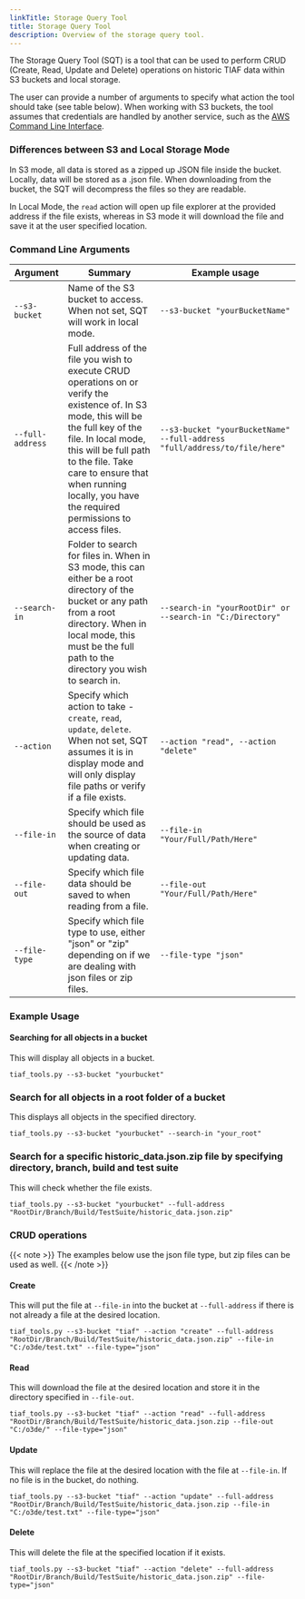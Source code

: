 ```yaml
---
linkTitle: Storage Query Tool
title: Storage Query Tool
description: Overview of the storage query tool.
---
```


The Storage Query Tool (SQT) is a tool that can be used to perform CRUD (Create, Read, Update and Delete) operations on historic TIAF data within S3 buckets and local storage.

The user can provide a number of arguments to specify what action the tool should take (see table below). When working with S3 buckets, the tool assumes that credentials are handled by another service, such as the [AWS Command Line Interface](https://aws.amazon.com/cli/).

### Differences between S3 and Local Storage Mode

In S3 mode, all data is stored as a zipped up JSON file inside the bucket. Locally, data will be stored as a .json file. When downloading from the bucket, the SQT will decompress the files so they are readable.

In Local Mode, the `read` action will open up file explorer at the provided address if the file exists, whereas in S3 mode it will download the file and save it at the user specified location.

### Command Line Arguments

| Argument       | Summary                                                                                                                                                                                                                                                                                             | Example usage                                                           |
|----------------|-----------------------------------------------------------------------------------------------------------------------------------------------------------------------------------------------------------------------------------------------------------------------------------------------------|-------------------------------------------------------------------------|
| `--s3-bucket`    | Name of the S3 bucket to access. When not set, SQT will work in local mode.                                                                                                                                                                                                                         | `--s3-bucket "yourBucketName"`                                            |
| `--full-address` | Full address of the file you wish to execute CRUD operations on or verify the existence of. In S3 mode, this will be the full key of the file. In local mode, this will be full path to the file. Take care to ensure that when running locally, you have the required permissions to access files. | `--s3-bucket "yourBucketName" --full-address "full/address/to/file/here"` |
| `--search-in`    | Folder to search for files in. When in S3 mode, this can either be a root directory of the bucket or any path from a root directory. When in local mode, this must be the full path to the directory you wish to search in.                                                                         | `--search-in "yourRootDir" or --search-in "C:/Directory"`                 |
| `--action`       | Specify which action to take - `create`, `read`, `update`, `delete`. When not set, SQT assumes it is in display mode and will only display file paths or verify if a file exists.                                                                                                                   | `--action "read", --action "delete"`                                      |
| `--file-in`      | Specify which file should be used as the source of data when creating or updating data.                                                                                                                                                                                                             | `--file-in "Your/Full/Path/Here"`                                         |
| `--file-out`     | Specify which file data should be saved to when reading from a file.                                                                                                                                                                                                                                | `--file-out "Your/Full/Path/Here"`                                        |
| `--file-type`    | Specify which file type to use, either "json" or "zip" depending on if we are dealing with json files or zip files.                                                                                                                                                                                 | `--file-type "json"`                                                      |

### Example Usage

#### Searching for all objects in a bucket

This will display all objects in a bucket.
```
tiaf_tools.py --s3-bucket "yourbucket" 
```

### Search for all objects in a root folder of a bucket

This displays all objects in the specified directory.
```
tiaf_tools.py --s3-bucket "yourbucket" --search-in "your_root" 
```

### Search for a specific historic_data.json.zip file by specifying directory, branch, build and test suite

This will check whether the file exists.
```
tiaf_tools.py --s3-bucket "yourbucket" --full-address "RootDir/Branch/Build/TestSuite/historic_data.json.zip" 
```

### CRUD operations

{{< note >}}
The examples below use the json file type, but zip files can be used as well.
{{< /note >}}

#### Create

This will put the file at `--file-in` into the bucket at `--full-address` if there is not already a file at the desired location.

```
tiaf_tools.py --s3-bucket "tiaf" --action "create" --full-address "RootDir/Branch/Build/TestSuite/historic_data.json.zip" --file-in "C:/o3de/test.txt" --file-type="json" 
```

#### Read

This will download the file at the desired location and store it in the directory specified in `--file-out`.

```
tiaf_tools.py --s3-bucket "tiaf" --action "read" --full-address "RootDir/Branch/Build/TestSuite/historic_data.json.zip --file-out "C:/o3de/" --file-type="json"
```

#### Update

This will replace the file at the desired location with the file at `--file-in`. If no file is in the bucket, do nothing.

```
tiaf_tools.py --s3-bucket "tiaf" --action "update" --full-address "RootDir/Branch/Build/TestSuite/historic_data.json.zip --file-in "C:/o3de/test.txt" --file-type="json" 
```

#### Delete

This will delete the file at the specified location if it exists.

```
tiaf_tools.py --s3-bucket "tiaf" --action "delete" --full-address "RootDir/Branch/Build/TestSuite/historic_data.json.zip" --file-type="json" 
```